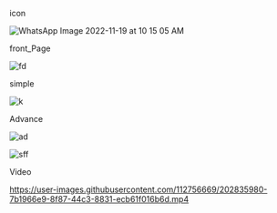 icon 

![WhatsApp Image 2022-11-19 at 10 15 05 AM](https://user-images.githubusercontent.com/112756669/202835614-e8674b3c-bb34-4997-822e-0275f8fcc6f5.jpeg)


front_Page

![fd](https://user-images.githubusercontent.com/112756669/202835625-89706f10-fc27-4cc2-babe-af45aef607b7.jpeg)

simple

![k](https://user-images.githubusercontent.com/112756669/202835647-064f45f0-8e11-41b0-928d-b4fdc7837e68.jpeg)

Advance

![ad](https://user-images.githubusercontent.com/112756669/202835672-22bf7d2e-f8f1-40ae-9904-5daa2f798e9f.jpeg)


![sff](https://user-images.githubusercontent.com/112756669/202835679-8a15d6ce-e18c-4ee5-a144-4fbdc10fdeb7.jpeg)


Video



https://user-images.githubusercontent.com/112756669/202835980-7b1966e9-8f87-44c3-8831-ecb61f016b6d.mp4

